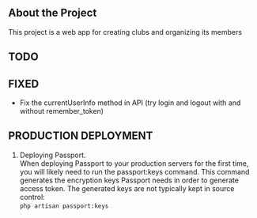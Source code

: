 ## About the Project

This project is a web app for creating clubs and organizing its members

## TODO

## FIXED
- Fix the currentUserInfo method in API (try login and logout with and without remember_token)

## PRODUCTION DEPLOYMENT
1. Deploying Passport.   
   When deploying Passport to your production servers for the first time, you will likely need to run the passport:keys 
   command. This command generates the encryption keys Passport needs in order to generate access token. The generated 
   keys are not typically kept in source control:   
   ``php artisan passport:keys``
